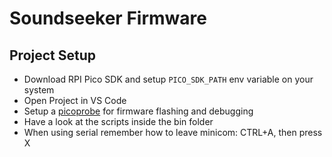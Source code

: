 # Soundseeker Firmware

## Project Setup
  - Download RPI Pico SDK and setup `PICO_SDK_PATH` env variable on your system
  - Open Project in VS Code
  - Setup a [picoprobe](https://github.com/raspberrypi/picoprobe) for firmware flashing and debugging
  - Have a look at the scripts inside the bin folder
  - When using serial remember how to leave minicom: CTRL+A, then press X